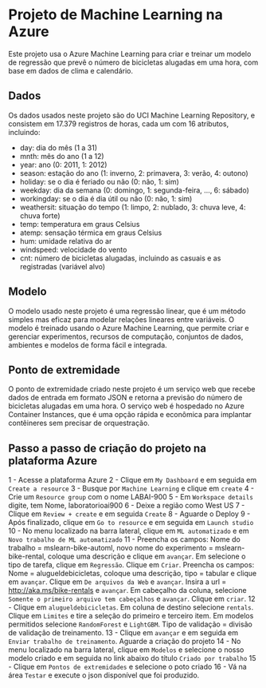 # Projeto de Machine Learning na Azure
Este projeto usa o Azure Machine Learning para criar e treinar um modelo de regressão que prevê o número de bicicletas alugadas em uma hora, com base em dados de clima e calendário.

## Dados
Os dados usados neste projeto são do UCI Machine Learning Repository, e consistem em 17.379 registros de horas, cada um com 16 atributos, incluindo:

- day: dia do mês (1 a 31)
- mnth: mês do ano (1 a 12)
- year: ano (0: 2011, 1: 2012)
- season: estação do ano (1: inverno, 2: primavera, 3: verão, 4: outono)
- holiday: se o dia é feriado ou não (0: não, 1: sim)
- weekday: dia da semana (0: domingo, 1: segunda-feira, …, 6: sábado)
- workingday: se o dia é dia útil ou não (0: não, 1: sim)
- weathersit: situação do tempo (1: limpo, 2: nublado, 3: chuva leve, 4: chuva forte)
- temp: temperatura em graus Celsius
- atemp: sensação térmica em graus Celsius
- hum: umidade relativa do ar
- windspeed: velocidade do vento
- cnt: número de bicicletas alugadas, incluindo as casuais e as registradas (variável alvo)

## Modelo
O modelo usado neste projeto é uma regressão linear, que é um método simples mas eficaz para modelar relações lineares entre variáveis. O modelo é treinado usando o Azure Machine Learning, que permite criar e gerenciar experimentos, recursos de computação, conjuntos de dados, ambientes e modelos de forma fácil e integrada.

## Ponto de extremidade
O ponto de extremidade criado neste projeto é um serviço web que recebe dados de entrada em formato JSON e retorna a previsão do número de bicicletas alugadas em uma hora. O serviço web é hospedado no Azure Container Instances, que é uma opção rápida e econômica para implantar contêineres sem precisar de orquestração.

## Passo a passo de criação do projeto na plataforma Azure
1 - Acesse a plataforma Azure
2 - Clique em `My Dashboard` e em seguida em `Create a resource`
3 - Busque por `Machine Learning` e clique em `create`
4 - Crie um `Resource group` com o nome LABAI-900
5 - Em `Workspace details` digite, tem Nome, laboratorioai900
6 - Deixe a região como West US
7 - Clique em `Review + create` e em seguida `Create`
8 - Aguarde o Deploy
9 - Após finalizado, clique em `Go to resource` e em seguida em `Launch studio`
10 - No menu localizado na barra lateral, clique em `ML automatizado` e em `Novo trabalho de ML automatizado`
11 - Preencha os campos: Nome do trabalho = mslearn-bike-automl, novo nome do experimento = mslearn-bike-rental, coloque uma descrição e clique em `avançar`. Em selecione o tipo de tarefa, clique em `Regressão`. Clique em `Criar`. Preencha os campos: Nome = alugueldebicicletas, coloque uma descrição, tipo = tabular e clique em `avançar`. Clique em `De arquivos da Web` e `avançar`. Insira a url = http://aka.ms/bike-rentals e `avançar`. Em cabeçalho da coluna, selecione `Somente o primeiro arquivo tem cabeçalhos` e `avançar`. Clique em `criar`.
12 - Clique em `alugueldebicicletas`. Em coluna de destino selecione `rentals`. Clique em `Limites` e tire a seleção do primeiro e terceiro item. Em modelos permitidos selecione `RandomForest` e `LightGBM`. Tipo de validação = divisão de validação de treinamento.
13 - Clique em `avançar` e em seguida em `Enviar trabalho de treinamento`. Aguarde a criação do projeto
14 - No menu localizado na barra lateral, clique em `Modelos` e selecione o nosso modelo criado e em seguida no link abaixo do título `Criado por trabalho`
15 - Clique em `Pontos de extremidades` e selecione o poto criado
16 - Vá na área `Testar` e execute o json disponível que foi produzido.
